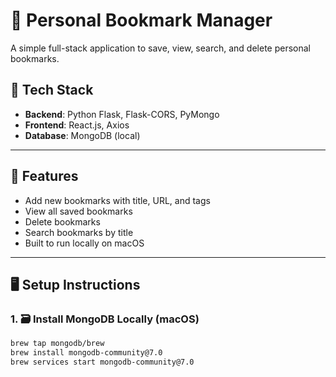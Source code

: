 # 🔖 Personal Bookmark Manager

A simple full-stack application to save, view, search, and delete personal bookmarks.

## 🧰 Tech Stack

- **Backend**: Python Flask, Flask-CORS, PyMongo
- **Frontend**: React.js, Axios
- **Database**: MongoDB (local)

---

## 🚀 Features

- Add new bookmarks with title, URL, and tags
- View all saved bookmarks
- Delete bookmarks
- Search bookmarks by title
- Built to run locally on macOS

---

## 🖥️ Setup Instructions

### 1. 🗃️ Install MongoDB Locally (macOS)

```bash
brew tap mongodb/brew
brew install mongodb-community@7.0
brew services start mongodb-community@7.0
